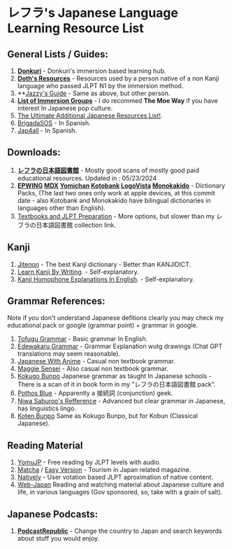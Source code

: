 # レフラ's Japanese Language Learning Resource List

## General Lists / Guides:

1. **[Donkuri](https://donkuri.github.io/learn-japanese/)** - Donkuri's immersion based learning hub.
2. **[Doth's Resources](https://docs.google.com/document/d/1dERLxWqOOmbL0jq9KrPP0IFYTKRt3AlDEqrLtZytfKQ/)** - Resources used by a person native of a non Kanji language who passed JLPT N1 by the immersion method.
3. **[Jazzy's Guide](https://rentry.co/jazzy180) - Same as above, but other person.
4. **[List of Immersion Groups](https://docs.google.com/document/d/1EyIKdsFgsakIh568loSanprRbgzZeAiRTNVkDWoY5RI)** - I do recommed **The Moe Way** if you have interest In Japanese pop culture.
5. [The Ultimate Additional Japanese Resources List!](https://community.wanikani.com/t/the-ultimate-additional-japanese-resources-list/16859).
6. [BrigadaSOS](https://brigadasos.xyz/) - In Spanish.
7. [Jap4all](https://www.sites.google.com/view/jap4all) - In Spanish.

## Downloads:

1. **[レフラの日本語図書館](https://drive.google.com/file/d/1c0IeqnqZHFFKjH6236ohJDTMo3v9F1cf/view?usp=drive_link)** - Mostly good scans of mostly good paid educational resources. Updated in : 05/23/2024
2. **[EPWING](https://nyaa.si/view/1577255) [MDX](https://nyaa.si/view/1634529) [Yomichan](https://github.com/MarvNC/yomichan-dictionaries) [Kotobank](https://kotobank.jp/) [LogoVista](https://nyaa.si/view/1668839) [Monokakido](https://nyaa.si/view/1667505)** - Dictionary Packs, (The last two ones only work at apple devices, at this commit date - also Kotobank and Monokakido have bilingual dictionaries in languages other than English).
3. [Textbooks and JLPT Preparation](https://nitroflare.com/folder/949760/L045paG9uZ28) - More options, but slower than my レフラの日本語図書館 collection link.

## Kanji

1. [Jitenon](https://jitenon.com/) - The best Kanji dictionary - Better than KANJIDICT.
2. [Learn Kanji By Writing](https://kanji.sh/write). - Self-explanatory.
3. [Kanji Homophone Explanations In English](https://www.bretmayer.com/ijidokun.html). - Self-explanatory.

## Grammar References:

Note if you don't understand Japanese defitions clearly you may check my educational pack or google (grammar point) + grammar in google.

1.  [Tofugu Grammar](https://www.tofugu.com/japanese-grammar/)  - Basic grammar In English.
2.  [Edewakaru Grammar](https://www.edewakaru.com/archives/cat_179055.html) - Grammar Explanation wutg drawings (Chat GPT translations may seem reasonable).
4.  [Japanese With Anime](https://www.japanesewithanime.com/) -  Casual non textbook grammar.
5.  [Maggie Sensei](https://maggiesensei.com/) - Also casual non textbook grammar.
6.  [Kokugo Bunpo](https://www.kokugobunpou.com/) Japanese grammar as taught In Japanese schools - There is a scan of it in book form in my "レフラの日本語図書館 pack".
7.  [Pothos Blue](https://pothos.blue/setuzokusi.htm)  - Apparently a 接続詞 (conjunction) geek.
8.  [Niwa Saburoo's Refference](https://niwasaburoo.amebaownd.com/posts/5998087) - Advanced but clear grammar in Japanese, has linguistics lingo.
9.  [Koten Bunpo](https://www.kotenbunpou.com/) Same as Kokugo Bunpo, but for Kobun (Classical Japanese).
    
## Reading Material

1. [YomuJP](https://yomujp.com/)  - Free reading by JLPT levels with audio.
2. [Matcha](https://matcha-jp.com/) / [Easy Version](https://matcha-jp.com/easy)  - Tourism in Japan related magazine.
3. [Natively](https://learnnatively.com/)  - User votation based JLPT aproximation of native content.
4. [Web-Japan](https://web-japan.org/) Reading and watching material about Japanese culture and life, in various languages (Gov sponsored, so, take with a grain of salt).

## Japanese Podcasts:

1. **[PodcastRepublic](https://www.podcastrepublic.net/)** - Change the country to Japan and search keywords about stuff you would enjoy.
